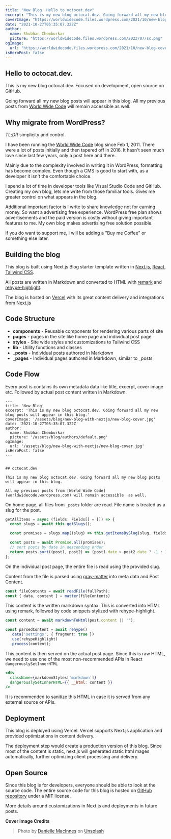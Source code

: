 ```yaml
---
title: "New Blog. Hello to octocat.dev"
excerpt: "This is my new blog octocat.dev. Going forward all my new blog posts will appear in this blog."
coverImage: "https://worldwidecode.files.wordpress.com/2021/10/new-blog-cover.jpg"
date: "2021-10-27T05:35:07.322Z"
author:
  name: Shubhan Chemburkar
  picture: "https://worldwidecode.files.wordpress.com/2023/07/sc.png"
ogImage:
  url: "https://worldwidecode.files.wordpress.com/2021/10/new-blog-cover.jpg"
isHeroPost: false
---
```


## Hello to **octocat.dev**.

This is my new blog octocat.dev. Focused on development, open source on GitHub.

Going forward all my new blog posts will appear in this blog. All my previous posts from [World Wide Code](https://worldwidecode.wordpress.com) will remain accessible as well.


## Why migrate from WordPress?

*TL;DR* simplicity and control.

I have been running the [World Wide Code](https://worldwidecode.wordpress.com) blog since Feb 1, 2011. There were a lot of posts initially and then tapered off in 2016. It hasn't seen much love since last few years, only a post here and there.

Mainly due to the complexity involved in writing it in WordPress, formatting has become complex. Even though a CMS is good to start with, as a developer it isn't the comfortable choice.

I spend a lot of time in developer tools like Visual Studio Code and GitHub. Creating my own blog, lets me write from those familiar tools. Gives me greater control on what appears in the blog.

Additional important factor is I write to share knowledge not for earning money. So want a advertising free experience. WordPress free plan shows advertisements and the paid version is costly without giving important features to me. My own blog makes advertising free solution possible.

If you do want to support me, I will be adding a "Buy me Coffee" or something else later.

## Building the blog

This blog is built using Next.js Blog starter template written in [Next.js](https://nextjs.org/), [React](https://reactjs.org/), [Tailwind CSS](https://tailwindcss.com/).

All posts are written in Markdown and converted to HTML with [remark](https://github.com/remarkjs/remark) and [rehype-highlight](https://github.com/rehypejs/rehype-highlight).

The blog is hosted on [Vercel](https://vercel.com/) with its great content delivery and integrations from [Next.js](https://nextjs.org/)

## Code Structure

- **components** - Reusable components for rendering various parts of site
- **pages** - pages in the site like home page and individual post page
- **styles** - Site wide styles and customizations to Tailwind CSS
- **lib** - Utility functions and classes
- **\_posts** - Individual posts authored in Markdown
- **\_pages** - Individual pages authored in Markdown, similar to \_posts

## Code Flow

Every post is contains its own metadata data like title, excerpt, cover image etc. Followed by actual post content written in Markdown.

    ---
    title: 'New Blog'
    excerpt: 'This is my new blog octocat.dev. Going forward all my new blog posts will appear in this blog.'
    coverImage: '/assets/blog/new-blog-with-nextjs/new-blog-cover.jpg'
    date: '2021-10-27T05:35:07.322Z'
    author:
      name: Shubhan Chemburkar
      picture: '/assets/blog/authors/default.png'
    ogImage:
      url: '/assets/blog/new-blog-with-nextjs/new-blog-cover.jpg'
    isHeroPost: false
    ---


    ## octocat.dev

    This is my new blog octocat.dev. Going forward all my new blog posts will appear in this blog.

    All my previous posts from [World Wide Code](worldwidecode.wordpress.com) will remain accessible  as well.

On home page, all files from `_posts` folder are read. File name is treated as a slug for the post.

```ts
getAllItems = async (fields: Fields[] = []) => {
  const slugs = await this.getSlugs();

  const promises = slugs.map((slug) => this.getItemsBySlug(slug, fields));

  const posts = await Promise.all(promises);
  // sort posts by date in descending order
  return posts.sort((post1, post2) => (post1.date > post2.date ? -1 : 1));
};
```

On the individual post page, the entire file is read using the provided slug.

Content from the file is parsed using [gray-matter](https://github.com/jonschlinkert/gray-matter) into meta data and Post Content.

```ts
const fileContents = await readFile(fullPath);
const { data, content } = matter(fileContents)
```

This content is the written markdown syntax. This is converted into HTML using remark, followed by code snippets stylized with rehype-highlight.

```ts
const content = await markdownToHtml(post.content || '');

const parsedContent = await rehype()
  .data('settings', { fragment: true })
  .use(rehypeHighlight)
  .process(content);
```

This content is then served on the actual post page. Since this is raw HTML, we need to use one of the most non-recommended APIs in React ```dangerouslySetInnerHTML```

```jsx
<div
  className={markdownStyles['markdown']}
  dangerouslySetInnerHTML={{ __html: content }}
/>
```

It is recommended to sanitize this HTML in case it is served from any external source or APIs.

## Deployment

This blog is deployed using Vercel. Vercel supports Next.js application and provided optimizations in content delivery. 

The deployment step would create a production version of this blog. Since most of the content is static, next.js will generated static html mages automatically, further optimizing client processing and delivery.


## Open Source

Since this blog is for developers, everyone should be able to look at the source code. The entire source code for this blog is hosted on [GitHub repository](https://github.com/schemburkar/octocat.dev)  under a MIT license.



More details around customizations in Next.js and deployments in future posts.

**Cover image Credits**

> Photo by [Danielle MacInnes](https://unsplash.com/@dsmacinnes?utm_source=unsplash&utm_medium=referral&utm_content=creditCopyText) on [Unsplash](https://unsplash.com/s/photos/new-beginning?utm_source=unsplash&utm_medium=referral&utm_content=creditCopyText)
